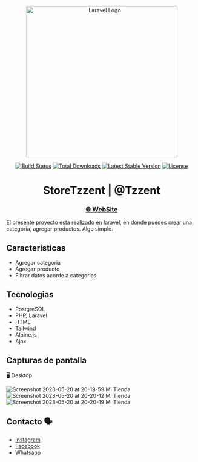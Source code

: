 <p align="center"><a href="https://laravel.com" target="_blank"><img src="https://raw.githubusercontent.com/laravel/art/master/logo-lockup/5%20SVG/2%20CMYK/1%20Full%20Color/laravel-logolockup-cmyk-red.svg" width="400" alt="Laravel Logo"></a></p>

<p align="center">
<a href="https://github.com/laravel/framework/actions"><img src="https://github.com/laravel/framework/workflows/tests/badge.svg" alt="Build Status"></a>
<a href="https://packagist.org/packages/laravel/framework"><img src="https://img.shields.io/packagist/dt/laravel/framework" alt="Total Downloads"></a>
<a href="https://packagist.org/packages/laravel/framework"><img src="https://img.shields.io/packagist/v/laravel/framework" alt="Latest Stable Version"></a>
<a href="https://packagist.org/packages/laravel/framework"><img src="https://img.shields.io/packagist/l/laravel/framework" alt="License"></a>
</p>

<h1 align="center">StoreTzzent | @Tzzent</h1>

<div align="center">
  <h3>
    <a target="_blank" href="https://squid-app-9ysd6.ondigitalocean.app/">
     🌐 WebSite
    </a>
  </h3>
</div>

El presente proyecto esta realizado en laravel, en donde puedes crear una categoria, agregar productos. Algo simple.

## Características

- Agregar categoria
- Agregar producto
- Filtrar datos acorde a categorias

## Tecnologias

- PostgreSQL
- PHP, Laravel
- HTML
- Tailwind
- Alpine.js
- Ajax

## Capturas de pantalla

🖥️ Desktop <br>

![Screenshot 2023-05-20 at 20-19-59 Mi Tienda](https://github.com/Tzzent/FoxbelMusic/assets/86677547/76f128e5-bdcc-4742-908c-a3305d233d63)
![Screenshot 2023-05-20 at 20-20-12 Mi Tienda](https://github.com/Tzzent/FoxbelMusic/assets/86677547/00419509-2fbb-4d20-9a38-5d60d7b60010)
![Screenshot 2023-05-20 at 20-20-19 Mi Tienda](https://github.com/Tzzent/FoxbelMusic/assets/86677547/2997f148-56e9-4d09-aab8-daade7c5e6f2)

## Contacto 🗣️

- [Instagram](https://www.instagram.com/tzzent/)
- [Facebook](https://www.facebook.com/Tzzent/)
- [Whatsapp](https://api.whatsapp.com/send?phone=+51900899785&text=Hola!%20Puedo%20realizar%20una%20consulta?)
